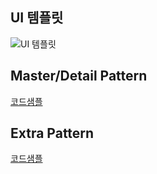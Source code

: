 ## UI 템플릿

![UI 템플릿](https://user-images.githubusercontent.com/10369681/125405290-88b3af00-e3f2-11eb-9762-c4a6bfb57c36.png)

## Master/Detail Pattern
[코드샘플](https://github.com/seungwongo/vue-1week/blob/main/src/views/9_uitemplate/MasterDetail.vue)

## Extra Pattern
[코드샘플](https://github.com/seungwongo/vue-1week/blob/main/src/views/9_uitemplate/Shuttle.vue)
